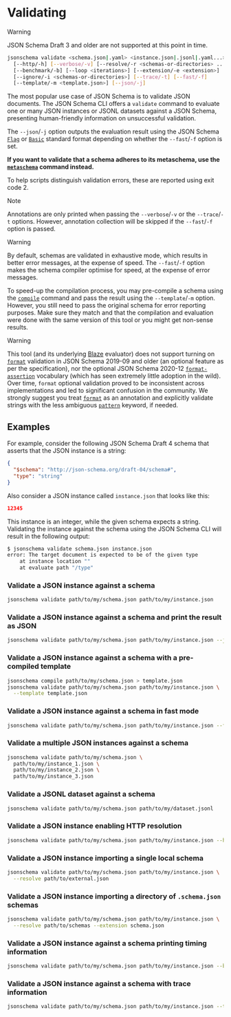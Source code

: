 Validating
==========

> [!WARNING]
> JSON Schema Draft 3 and older are not supported at this point in time.

```sh
jsonschema validate <schema.json|.yaml> <instance.json|.jsonl|.yaml...>
  [--http/-h] [--verbose/-v] [--resolve/-r <schemas-or-directories> ...]
  [--benchmark/-b] [--loop <iterations>] [--extension/-e <extension>]
  [--ignore/-i <schemas-or-directories>] [--trace/-t] [--fast/-f]
  [--template/-m <template.json>] [--json/-j]
```

The most popular use case of JSON Schema is to validate JSON documents. The
JSON Schema CLI offers a `validate` command to evaluate one or many JSON
instances or JSONL datasets against a JSON Schema, presenting human-friendly
information on unsuccessful validation.

The `--json`/`-j` option outputs the evaluation result using the JSON Schema
[`Flag`](https://json-schema.org/draft/2020-12/json-schema-core#section-12.4.1) or
[`Basic`](https://json-schema.org/draft/2020-12/json-schema-core#section-12.4.2)
standard format depending on whether the `--fast`/`-f` option is set.

**If you want to validate that a schema adheres to its metaschema, use the
[`metaschema`](./metaschema.markdown) command instead.**

To help scripts distinguish validation errors, these are reported using exit
code 2.

> [!NOTE]
> Annotations are only printed when passing the `--verbose`/`-v` or the
> `--trace`/`-t` options. However, annotation collection will be skipped if the
> `--fast`/`-f` option is passed.

> [!WARNING]
> By default, schemas are validated in exhaustive mode, which results in better
> error messages, at the expense of speed. The `--fast`/`-f` option makes the
> schema compiler optimise for speed, at the expense of error messages.

To speed-up the compilation process, you may pre-compile a schema using the
[`compile`](./compile.markdown) command and pass the result using the
`--template`/`-m` option. However, you still need to pass the original schema
for error reporting purposes. Make sure they match and that the compilation and
evaluation were done with the same version of this tool or you might get
non-sense results.

> [!WARNING]
> This tool (and its underlying [Blaze](https://github.com/sourcemeta/blaze)
> evaluator) does not support turning on
> [`format`](https://www.learnjsonschema.com/2020-12/format-annotation/format/)
> validation in JSON Schema 2019-09 and older (an optional feature as per the
> specification), nor the optional JSON Schema 2020-12
> [`format-assertion`](https://www.learnjsonschema.com/2020-12/format-assertion/)
> vocabulary (which has seen extremely little adoption in the wild). Over time,
> `format` optional validation proved to be inconsistent across implementations
> and led to significant confusion in the community. We strongly suggest you
> treat
> [`format`](https://www.learnjsonschema.com/2020-12/format-annotation/format/)
> as an annotation and explicitly validate strings with the less ambiguous
> [`pattern`](https://www.learnjsonschema.com/2020-12/validation/pattern/)
> keyword, if needed.

Examples
--------

For example, consider the following JSON Schema Draft 4 schema that asserts
that the JSON instance is a string:

```json
{
  "$schema": "http://json-schema.org/draft-04/schema#",
  "type": "string"
}
```

Also consider a JSON instance called `instance.json` that looks like this:

```json
12345
```

This instance is an integer, while the given schema expects a string.
Validating the instance against the schema using the JSON Schema CLI will
result in the following output:

```sh
$ jsonschema validate schema.json instance.json
error: The target document is expected to be of the given type
    at instance location ""
    at evaluate path "/type"
```

### Validate a JSON instance against a schema

```sh
jsonschema validate path/to/my/schema.json path/to/my/instance.json
```

### Validate a JSON instance against a schema and print the result as JSON

```sh
jsonschema validate path/to/my/schema.json path/to/my/instance.json --json
```

### Validate a JSON instance against a schema with a pre-compiled template

```sh
jsonschema compile path/to/my/schema.json > template.json
jsonschema validate path/to/my/schema.json path/to/my/instance.json \
  --template template.json
```

### Validate a JSON instance against a schema in fast mode

```sh
jsonschema validate path/to/my/schema.json path/to/my/instance.json --fast
```

### Validate a multiple JSON instances against a schema

```sh
jsonschema validate path/to/my/schema.json \
  path/to/my/instance_1.json \
  path/to/my/instance_2.json \
  path/to/my/instance_3.json
```

### Validate a JSONL dataset against a schema

```sh
jsonschema validate path/to/my/schema.json path/to/my/dataset.jsonl
```

### Validate a JSON instance enabling HTTP resolution

```sh
jsonschema validate path/to/my/schema.json path/to/my/instance.json --http
```

### Validate a JSON instance importing a single local schema

```sh
jsonschema validate path/to/my/schema.json path/to/my/instance.json \
  --resolve path/to/external.json
```

### Validate a JSON instance importing a directory of `.schema.json` schemas

```sh
jsonschema validate path/to/my/schema.json path/to/my/instance.json \
  --resolve path/to/schemas --extension schema.json
```

### Validate a JSON instance against a schema printing timing information

```sh
jsonschema validate path/to/my/schema.json path/to/my/instance.json --benchmark
```

### Validate a JSON instance against a schema with trace information

```sh
jsonschema validate path/to/my/schema.json path/to/my/instance.json --trace
```
